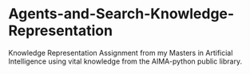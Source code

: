 # Agents-and-Search-Knowledge-Representation
Knowledge Representation Assignment from my Masters in Artificial Intelligence using vital knowledge from the AIMA-python public library. 
